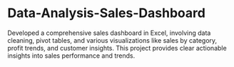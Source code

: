 # Data-Analysis-Sales-Dashboard
Developed a comprehensive sales dashboard in Excel, involving data cleaning, pivot tables, and various visualizations like sales by category, profit trends, and customer insights. This project provides clear actionable insights into sales performance and trends.
